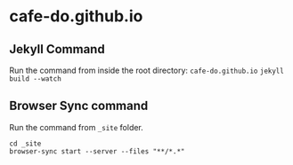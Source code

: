 # cafe-do.github.io

## Jekyll Command

Run the command from inside the root directory: `cafe-do.github.io`
`jekyll build --watch`


## Browser Sync command

Run the command from `_site` folder.
```
cd _site
browser-sync start --server --files "**/*.*"
```
